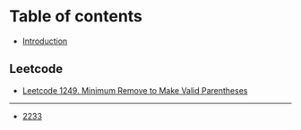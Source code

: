 # Table of contents

* [Introduction](README.md)

## Leetcode

* [Leetcode 1249. Minimum Remove to Make Valid Parentheses](leetcode/leetcode-1249.-minimum-remove-to-make-valid-parentheses.md)

---

* [2233](2233.md)

